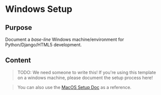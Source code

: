 # Windows Setup

## Purpose

Document a _base-line_ Windows machine/environment for Python/Django/HTML5 development.

## Content

> TODO: We need someone to write this! If you're using this template on a windows machine, please document the setup process here!

> You can also use the [MacOS Setup Doc](./macos_setup.md) as a reference.
